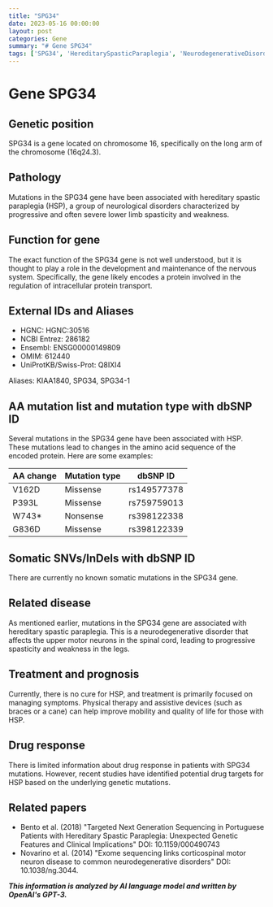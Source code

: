 ```yaml
---
title: "SPG34"
date: 2023-05-16 00:00:00
layout: post
categories: Gene
summary: "# Gene SPG34"
tags: ['SPG34', 'HereditarySpasticParaplegia', 'NeurodegenerativeDisorder', 'MissenseMutation', 'NonsenseMutation', 'PhysicalTherapy', 'DrugTargets', 'ExomeSequencing']
---
```


# Gene SPG34

## Genetic position
SPG34 is a gene located on chromosome 16, specifically on the long arm of the chromosome (16q24.3).

## Pathology
Mutations in the SPG34 gene have been associated with hereditary spastic paraplegia (HSP), a group of neurological disorders characterized by progressive and often severe lower limb spasticity and weakness.

## Function for gene
The exact function of the SPG34 gene is not well understood, but it is thought to play a role in the development and maintenance of the nervous system. Specifically, the gene likely encodes a protein involved in the regulation of intracellular protein transport.

## External IDs and Aliases
- HGNC: HGNC:30516
- NCBI Entrez: 286182
- Ensembl: ENSG00000149809
- OMIM: 612440
- UniProtKB/Swiss-Prot: Q8IXI4

Aliases: KIAA1840, SPG34, SPG34-1

## AA mutation list and mutation type with dbSNP ID
Several mutations in the SPG34 gene have been associated with HSP. These mutations lead to changes in the amino acid sequence of the encoded protein. Here are some examples:

| AA change | Mutation type | dbSNP ID |
| ---------| --------------| ---------|
| V162D    | Missense      | rs149577378 |
| P393L    | Missense      | rs759759013 |
| W743*    | Nonsense      | rs398122338 |
| G836D    | Missense      | rs398122339 |

## Somatic SNVs/InDels with dbSNP ID
There are currently no known somatic mutations in the SPG34 gene.

## Related disease
As mentioned earlier, mutations in the SPG34 gene are associated with hereditary spastic paraplegia. This is a neurodegenerative disorder that affects the upper motor neurons in the spinal cord, leading to progressive spasticity and weakness in the legs.

## Treatment and prognosis
Currently, there is no cure for HSP, and treatment is primarily focused on managing symptoms. Physical therapy and assistive devices (such as braces or a cane) can help improve mobility and quality of life for those with HSP.

## Drug response
There is limited information about drug response in patients with SPG34 mutations. However, recent studies have identified potential drug targets for HSP based on the underlying genetic mutations.

## Related papers
- Bento et al. (2018) "Targeted Next Generation Sequencing in Portuguese Patients with Hereditary Spastic Paraplegia: Unexpected Genetic Features and Clinical Implications" DOI: 10.1159/000490743
- Novarino et al. (2014) "Exome sequencing links corticospinal motor neuron disease to common neurodegenerative disorders" DOI: 10.1038/ng.3044.

**_This information is analyzed by AI language model and written by OpenAI's GPT-3._**